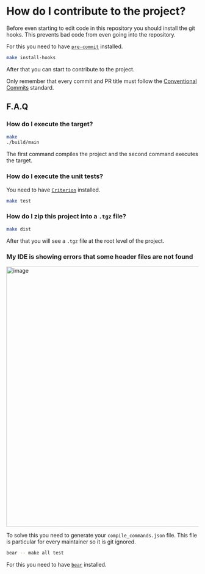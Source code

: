 # How do I contribute to the project?

Before even starting to edit code in this repository you should install the git hooks. This prevents bad code from even going into the repository.

For this you need to have [`pre-commit`](https://pre-commit.com) installed.

```sh
make install-hooks
```

After that you can start to contribute to the project.

Only remember that every commit and PR title must follow the [Conventional Commits](https://www.conventionalcommits.org/en/v1.0.0/) standard.

## F.A.Q

### How do I execute the target?

```sh
make
./build/main
```

The first command compiles the project and the second command executes the target.

### How do I execute the unit tests?

You need to have [`Criterion`](https://github.com/Snaipe/Criterion) installed.

```sh
make test
```

### How do I zip this project into a `.tgz` file?

```sh
make dist
```

After that you will see a `.tgz` file at the root level of the project.

### My IDE is showing errors that some header files are not found

<img width="682" alt="image" src="https://user-images.githubusercontent.com/37723586/222520911-1a1279bb-fa6e-4a96-a69e-8ce1b0d7d7ac.png">

To solve this you need to generate your `compile_commands.json` file. This file is particular for every maintainer so it is git ignored.

```sh
bear -- make all test
```

For this you need to have [`bear`](https://github.com/rizsotto/Bear) installed.
